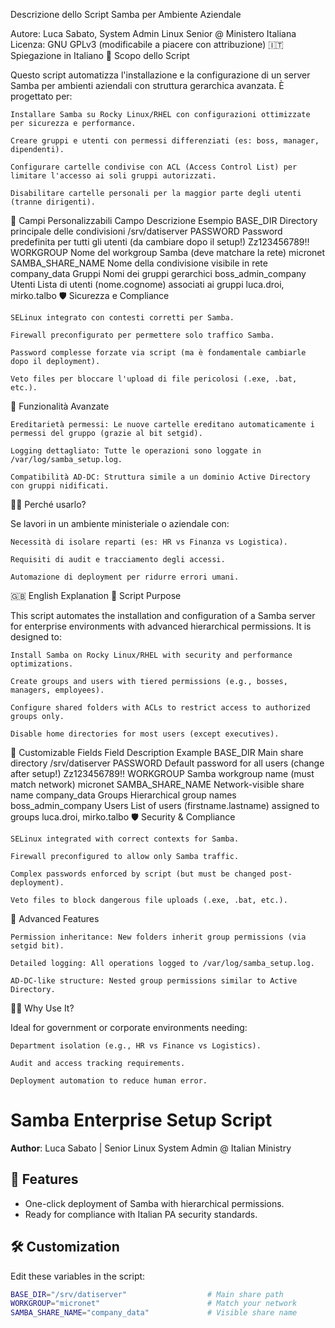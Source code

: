 Descrizione dello Script Samba per Ambiente Aziendale

Autore: Luca Sabato, System Admin Linux Senior @ Ministero Italiana
Licenza: GNU GPLv3 (modificabile a piacere con attribuzione)
🇮🇹 Spiegazione in Italiano
📌 Scopo dello Script

Questo script automatizza l'installazione e la configurazione di un server Samba per ambienti aziendali con struttura gerarchica avanzata.
È progettato per:

    Installare Samba su Rocky Linux/RHEL con configurazioni ottimizzate per sicurezza e performance.

    Creare gruppi e utenti con permessi differenziati (es: boss, manager, dipendenti).

    Configurare cartelle condivise con ACL (Access Control List) per limitare l'accesso ai soli gruppi autorizzati.

    Disabilitare cartelle personali per la maggior parte degli utenti (tranne dirigenti).

🔧 Campi Personalizzabili
Campo	Descrizione	Esempio
BASE_DIR	Directory principale delle condivisioni	/srv/datiserver
PASSWORD	Password predefinita per tutti gli utenti (da cambiare dopo il setup!)	Zz123456789!!
WORKGROUP	Nome del workgroup Samba (deve matchare la rete)	micronet
SAMBA_SHARE_NAME	Nome della condivisione visibile in rete	company_data
Gruppi	Nomi dei gruppi gerarchici	boss_admin_company
Utenti	Lista di utenti (nome.cognome) associati ai gruppi	luca.droi, mirko.talbo
🛡️ Sicurezza e Compliance

    SELinux integrato con contesti corretti per Samba.

    Firewall preconfigurato per permettere solo traffico Samba.

    Password complesse forzate via script (ma è fondamentale cambiarle dopo il deployment).

    Veto files per bloccare l'upload di file pericolosi (.exe, .bat, etc.).

🚀 Funzionalità Avanzate

    Ereditarietà permessi: Le nuove cartelle ereditano automaticamente i permessi del gruppo (grazie al bit setgid).

    Logging dettagliato: Tutte le operazioni sono loggate in /var/log/samba_setup.log.

    Compatibilità AD-DC: Struttura simile a un dominio Active Directory con gruppi nidificati.

👨‍💻 Perché usarlo?

Se lavori in un ambiente ministeriale o aziendale con:

    Necessità di isolare reparti (es: HR vs Finanza vs Logistica).

    Requisiti di audit e tracciamento degli accessi.

    Automazione di deployment per ridurre errori umani.








🇬🇧 English Explanation
📌 Script Purpose

This script automates the installation and configuration of a Samba server for enterprise environments with advanced hierarchical permissions.
It is designed to:

    Install Samba on Rocky Linux/RHEL with security and performance optimizations.

    Create groups and users with tiered permissions (e.g., bosses, managers, employees).

    Configure shared folders with ACLs to restrict access to authorized groups only.

    Disable home directories for most users (except executives).

🔧 Customizable Fields
Field	Description	Example
BASE_DIR	Main share directory	/srv/datiserver
PASSWORD	Default password for all users (change after setup!)	Zz123456789!!
WORKGROUP	Samba workgroup name (must match network)	micronet
SAMBA_SHARE_NAME	Network-visible share name	company_data
Groups	Hierarchical group names	boss_admin_company
Users	List of users (firstname.lastname) assigned to groups	luca.droi, mirko.talbo
🛡️ Security & Compliance

    SELinux integrated with correct contexts for Samba.

    Firewall preconfigured to allow only Samba traffic.

    Complex passwords enforced by script (but must be changed post-deployment).

    Veto files to block dangerous file uploads (.exe, .bat, etc.).

🚀 Advanced Features

    Permission inheritance: New folders inherit group permissions (via setgid bit).

    Detailed logging: All operations logged to /var/log/samba_setup.log.

    AD-DC-like structure: Nested group permissions similar to Active Directory.

👨‍💻 Why Use It?

Ideal for government or corporate environments needing:

    Department isolation (e.g., HR vs Finance vs Logistics).

    Audit and access tracking requirements.

    Deployment automation to reduce human error.

















# Samba Enterprise Setup Script  
**Author**: Luca Sabato | Senior Linux System Admin @ Italian Ministry  

## 📜 Features  
- One-click deployment of Samba with hierarchical permissions.  
- Ready for compliance with Italian PA security standards.  

## 🛠️ Customization  
Edit these variables in the script:  
```bash
BASE_DIR="/srv/datiserver"                  # Main share path  
WORKGROUP="micronet"                        # Match your network  
SAMBA_SHARE_NAME="company_data"             # Visible share name  





    
